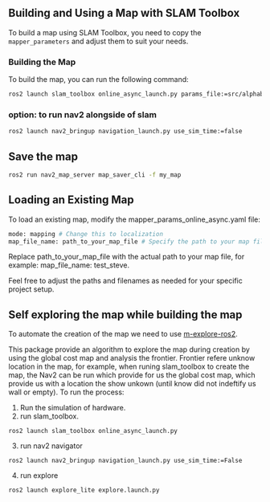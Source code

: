 ## Building and Using a Map with SLAM Toolbox

To build a map using SLAM Toolbox, you need to copy the `mapper_parameters` and adjust them to suit your needs.

### Building the Map

To build the map, you can run the following command:

```bash
ros2 launch slam_toolbox online_async_launch.py params_file:=src/alphabot/alphabot_mapping/config/mapper_params_online_async.yaml use_sim_time:=false
```
### option: to run nav2 alongside of slam 

```bash
ros2 launch nav2_bringup navigation_launch.py use_sim_time:=false
```
## Save the map

```bash
ros2 run nav2_map_server map_saver_cli -f my_map
```
## Loading an Existing Map
To load an existing map, modify the mapper_params_online_async.yaml file:

```bash
mode: mapping # Change this to localization
map_file_name: path_to_your_map_file # Specify the path to your map file
```

Replace path_to_your_map_file with the actual path to your map file, for example: map_file_name: test_steve.

Feel free to adjust the paths and filenames as needed for your specific project setup.


## Self exploring the map while building the map

To automate the creation of the map we need to use [m-explore-ros2](https://github.com/robo-friends/m-explore-ros2).

This package provide an algorithm to explore the map during creation by using the global cost map and analysis the frontier. Frontier refere unknow location in the map, for example, when runing slam_toolbox to create the map, the Nav2 can be run which provide for us the global cost map, which provide us with a location the show unkown (until know did not indeftify us wall or empty). To run the process:

1. Run the simulation of hardware.
2. run slam_toolbox.
```
ros2 launch slam_toolbox online_async_launch.py
```
3. run nav2 navigator
```
ros2 launch nav2_bringup navigation_launch.py use_sim_time:=False
```
4. run explore
```
ros2 launch explore_lite explore.launch.py
```